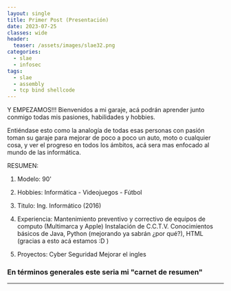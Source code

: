 ```yaml
---
layout: single
title: Primer Post (Presentación)
date: 2023-07-25
classes: wide
header:
  teaser: /assets/images/slae32.png
categories:
  - slae
  - infosec
tags:
  - slae
  - assembly
  - tcp bind shellcode
---
```

Y EMPEZAMOS!!! Bienvenidos a mi garaje, acá podrán aprender junto conmigo todas mis pasiones, habilidades y hobbies.

Entiéndase esto como la analogía de todas esas personas con pasión toman su garaje para mejorar de poco a poco un auto, moto o cualquier cosa, y ver el progreso en todos los ámbitos, acá sera mas enfocado al mundo de las informática.


RESUMEN:

1. Modelo: 90'

2. Hobbies: Informática - Videojuegos - Fútbol

3. Titulo: Ing. Informático (2016) 

4. Experiencia:
    Mantenimiento preventivo y correctivo de equipos de computo (Multimarca y Apple)
    Instalación de C.C.T.V.
    Conocimientos básicos de Java, Python (mejorando ya sabrán ¿por qué?), HTML (gracias a esto acá estamos :D )

5. Proyectos:
    Cyber Seguridad
    Mejorar el ingles





### En términos generales este seria mi "carnet de resumen" 
---------------
